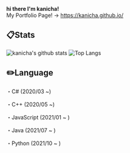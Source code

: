 **hi there I'm kanicha!**  
My Portfolio Page! -> https://kanicha.github.io/

## :clipboard:Stats
![kanicha's github stats](https://github-readme-stats.vercel.app/api?username=kanicha&count_private=true&theme=algolia)
![Top Langs](https://github-readme-stats.vercel.app/api/top-langs/?username=kanicha&layout=compact&hide=html&theme=algolia)

## :pencil2:Language
・C#
(2020/03 ~)  

・C++
(2020/05 ~)

・JavaScript
(2021/01 ~ )

・Java
(2021/07 ~ )

・Python
(2021/10 ~ )
